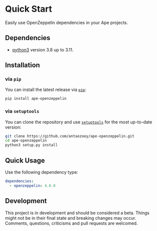 # Quick Start

Easily use OpenZeppelin dependencies in your Ape projects.

## Dependencies

- [python3](https://www.python.org/downloads) version 3.8 up to 3.11.

## Installation

### via `pip`

You can install the latest release via [`pip`](https://pypi.org/project/pip/):

```bash
pip install ape-openzeppelin
```

### via `setuptools`

You can clone the repository and use [`setuptools`](https://github.com/pypa/setuptools) for the most up-to-date version:

```bash
git clone https://github.com/antaozoey/ape-openzeppelin.git
cd ape-openzeppelin
python3 setup.py install
```

## Quick Usage

Use the following dependency type:

```yaml
dependencies:
  - openzeppelin: 4.6.0
```

## Development

This project is in development and should be considered a beta.
Things might not be in their final state and breaking changes may occur.
Comments, questions, criticisms and pull requests are welcomed.
